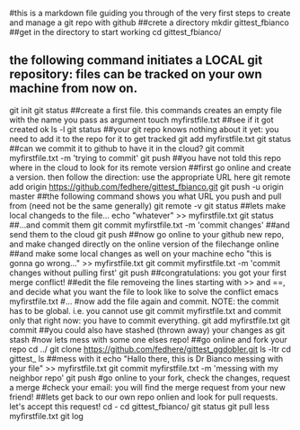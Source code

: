 #this is a markdown file guiding you through of the very first steps to create and manage a git repo with github
##crete a directory
mkdir gittest_fbianco
##get in the directory to start working
cd gittest_fbianco/
## the following command initiates a LOCAL git repository: files can be tracked on your own machine from now on.
git init
git status
##create a first file. this commands creates an empty file with the name you pass as argument
touch myfirstfile.txt
##see if it got created ok
ls -l
git status
##your git repo knows nothing about it yet: you need to add it to the repo for it to get tracked
git add myfirstfile.txt 
git status
##can we commit it to github to have it in the cloud?
git commit myfirstfile.txt -m 'trying to commit'
git push
##you have not told this repo where in the cloud to look for its remote version
##first go online and create a version. then follow the direction: use the appropriate URL here
git remote add origin  https://github.com/fedhere/gittest_fbianco.git
git push -u origin master 
##the following command shows you what URL you push and pull from (need not be the same generally)
git remote -v 
git status
##lets make local changeds to the file...
echo "whatever" >> myfirstfile.txt 
git status
##...and commit them
git commit myfirstfile.txt -m 'commit changes'
##and send them to the cloud
git push 
##now go online to your github new repo, and make changed directly on the online version of the filechange online
##and make some local changes as well on your machine
echo  "this is gonna go wrong..." >> myfirstfile.txt 
git commit myfirstfile.txt -m 'commit changes without pulling first'
git push
##congratulations: you got your first merge conflict!
##edit the file removeing the lines starting with >> and ==, and decide what you want the file to look like to solve the conflict
emacs myfirstfile.txt 
#...
#now add the file again and commit. NOTE: the commit has to be global. i.e. you cannot use git commit myfirstfile.txt and commit only that right now: you have to commit everything.
git add myfirstfile.txt 
git commit 
##you could also have stashed (thrown away) your changes as git stash
#now lets mess with some one elses repo!
##go online and fork your repo
cd ../
git clone https://github.com/fedhere/gittest_ggdobler.git
ls -ltr
cd gittest_<the neighour on your left>
ls
##mess with it
echo "Hallo there, this is Dr Bianco messing with your file" >> myfirstfile.txt 
git commit myfirstfile.txt  -m 'messing with my neighbor repo'
git push
#go online to your fork, check the changes, request a merge
#check your email: you will find the merge request from your new friend!
##lets get back to our own repo onlien and look for pull requests. let's accept this request!
cd -
cd gittest_fbianco/
git status
git pull
less myfirstfile.txt 
git log
